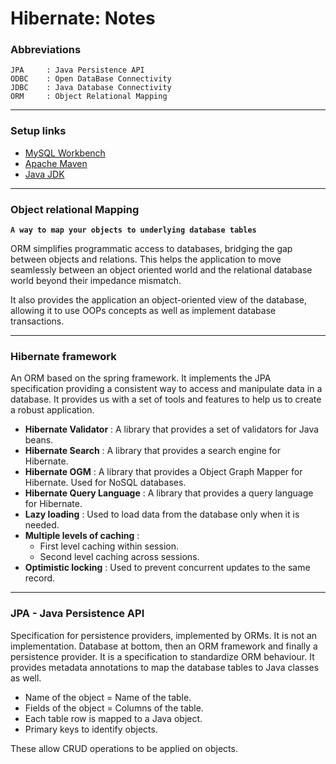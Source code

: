 # Hibernate: Notes

### Abbreviations       
    JPA     : Java Persistence API
    ODBC    : Open DataBase Connectivity
    JDBC    : Java Database Connectivity
    ORM     : Object Relational Mapping

---

### Setup links
- [MySQL Workbench](https://dev.mysql.com/downloads/)
- [Apache Maven](https://maven.apache.org/download.cgi)
- [Java JDK](https://www.oracle.com/java/technologies/downloads/)

---

### Object relational Mapping
**`A way to map your objects to underlying database tables`**

ORM simplifies programmatic access to databases, bridging the gap between objects and relations. This helps the application to move seamlessly between an object oriented world and the relational database world beyond their impedance mismatch.

It also provides the application an object-oriented view of the database, allowing it to use OOPs concepts as well as implement database transactions.

---

### Hibernate framework
An ORM based on the spring framework. It implements the JPA specification providing a consistent way to access and manipulate data in a database. It provides us with a set of tools and features to help us to create a robust application.
- **Hibernate Validator** : A library that provides a set of validators for Java beans.
- **Hibernate Search** : A library that provides a search engine for Hibernate.
- **Hibernate OGM** : A library that provides a Object Graph Mapper for Hibernate. Used for NoSQL databases.
- **Hibernate Query Language** : A library that provides a query language for Hibernate.
- **Lazy loading** : Used to load data from the database only when it is needed.
- **Multiple levels of caching** :
    + First level caching within session.
    + Second level caching across sessions. 
- **Optimistic locking** : Used to prevent concurrent updates to the same record.

---

### JPA - Java Persistence API
Specification for persistence providers, implemented by ORMs. It is not an implementation. Database at bottom, then an ORM framework and finally a persistence provider. It is a specification to standardize ORM behaviour. It provides metadata annotations to map the database tables to Java classes as well. 

- Name of the object = Name of the table.
- Fields of the object = Columns of the table.
- Each table row is mapped to a Java object.
- Primary keys to identify objects.

These allow CRUD operations to be applied on objects.